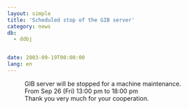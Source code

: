 ```yaml
---
layout: simple
title: 'Scheduled stop of the GIB server'
category: news
db:
  - ddbj


date: 2003-09-19T00:00:00
lang: en
---
```


<dd>GIB server will be stopped for a machine maintenance.<br>
<dd>From Sep 26 (Fri) 13:00 pm to 18:00 pm<br>
<dd>Thank you very much for your cooperation.</dd>
</dd>
</dd>
